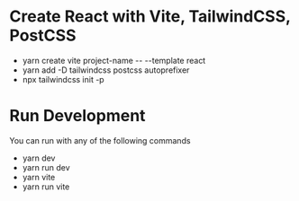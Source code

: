 # Create React with Vite, TailwindCSS, PostCSS

- yarn create vite project-name -- --template react 
- yarn add -D tailwindcss postcss autoprefixer
- npx tailwindcss init -p


# Run Development

You can run with any of the following commands
- yarn dev
- yarn run dev
- yarn vite
- yarn run vite